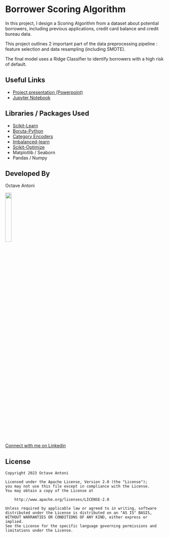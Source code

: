 # Borrower Scoring Algorithm

In this project, I design a Scoring Algorithm from a dataset about potential borrowers, 
including previous applications, credit card balance and credit bureau data.

This project outlines 2 important part of the data preprocessing pipeline : 
feature selection and data resampling (including SMOTE).

The final model uses a Ridge Classifier to identify borrowers with a high risk of default.

## Useful Links

* [Project presentation (Powerpoint)](Project_Presentation.pptx)
* [Jupyter Notebook](Notebook.ipynb)

## Libraries / Packages Used

* [Scikit-Learn](https://scikit-learn.org/)
* [Boruta-Python](https://github.com/scikit-learn-contrib/boruta_py)
* [Category Encoders](https://contrib.scikit-learn.org/category_encoders/)
* [Imbalanced-learn](https://imbalanced-learn.org/)
* [Scikit-Optimize](https://scikit-optimize.github.io/)
* Matplotlib / Seaborn
* Pandas / Numpy 

## Developed By

Octave Antoni

<img src="https://avatars.githubusercontent.com/u/841669?v=4" width="20%">

[Connect with me on Linkedin](https://www.linkedin.com/in/octave-antoni/)

## License

    Copyright 2023 Octave Antoni

    Licensed under the Apache License, Version 2.0 (the "License");
    you may not use this file except in compliance with the License.
    You may obtain a copy of the License at

        http://www.apache.org/licenses/LICENSE-2.0

    Unless required by applicable law or agreed to in writing, software
    distributed under the License is distributed on an "AS IS" BASIS,
    WITHOUT WARRANTIES OR CONDITIONS OF ANY KIND, either express or implied.
    See the License for the specific language governing permissions and
    limitations under the License.